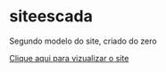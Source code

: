 # siteescada
 Segundo modelo do site, criado do zero

 <a href="https://luananiceto.github.io/siteescada/">Clique aqui para vizualizar o site</a>
